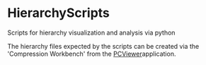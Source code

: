 # HierarchyScripts
Scripts for hierarchy visualization and analysis via python

The hierarchy files expected by the scripts can be created via the 'Compression Workbench' from the [PCViewer](https://github.com/wavestoweather/PCViewer)application.
